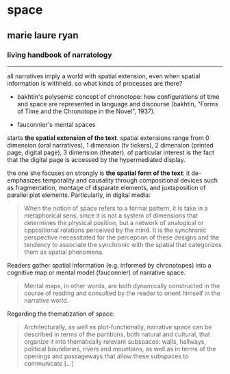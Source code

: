 # space

## marie laure ryan

### living handbook of narratology

---

all narratives imply a world with spatial extension, even when spatial information is withheld. so what kinds of processes are there?

- bakhtin's polysemic concept of chronotope: how configurations of time and space are represented in language and discourse (bakhtin, "Forms of Time and the Chronotope in the Novel", 1937).

- fauconnier's mental spaces

starts  __the spatial extension of the text__. spatial extensions range from 0 dimension (oral narratives), 1 dimension (tv tickers), 2 dimension (printed page, digital page), 3 dimension (theater). of particular interest is the fact that the digital page is accessed by the hypermediated display.

the one she focuses on strongly is __the spatial form of the text__: it de-emphasizes temporality and causality through compositional devices such as fragmentation, montage of disparate elements, and juxtaposition of parallel plot elements. Particularly, in digital media:

> When the notion of space refers to a formal pattern, it is take in a metaphorical sens, since it is not a system of dimensions that determines the physical position, but a network of analogical or oppositional relations perceived by the mind. It is the synchronic perspective necessitated for the perception of these designs and the tendency to associate the synchronic with the spatial that categorizes them as spatial phenomena.

Readers gather spatial information (e.g. informed by chronotopes) into a cognitive map or mental model (fauconnier) of narrative space.

> Mental maps, in other words, are both dynamically constructed in the course of reading and consulted by the reader to orient himself in the narrative world.

Regarding the thematization of space:

> Architecturally, as well as plot-functionally, narrative space can be described in terms of the partitions, both natural and cultural, that organize it into thematically relevant subspaces: walls, hallways, political boundaries, rivers and mountains, as well as in terms of the openings and passageways that allow these subspaces to communicate [...]

